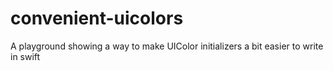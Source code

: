 # convenient-uicolors
A playground showing a way to make UIColor initializers a bit easier to write in swift
